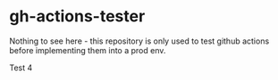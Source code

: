 # gh-actions-tester
Nothing to see here - this repository is only used to test github actions before implementing them into a prod env.

Test 4